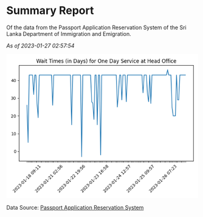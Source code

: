 # Summary Report

Of the data from the Passport Application Reservation System of the Sri Lanka Department of Immigration and Emigration.

*As of 2023-01-27 02:57:54*

![Wait Time Chart](summary.wait_time_chart.png)

Data Source: [Passport Application Reservation System](https://eservices.immigration.gov.lk:8443/appointment/pages/reservationApplication.xhtml)